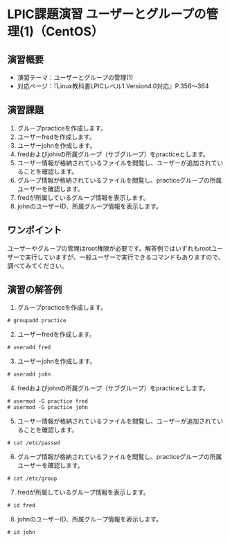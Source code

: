 # LPIC課題演習 ユーザーとグループの管理(1)（CentOS）
## 演習概要
* 演習テーマ：ユーザーとグループの管理(1)
* 対応ページ：『Linux教科書LPICレベル1 Version4.0対応』P.356～364

## 演習課題
1. グループpracticeを作成します。
2. ユーザーfredを作成します。
3. ユーザーjohnを作成します。
4. fredおよびjohnの所属グループ（サブグループ）をpracticeとします。
5. ユーザー情報が格納されているファイルを閲覧し、ユーザーが追加されていることを確認します。
6. グループ情報が格納されているファイルを閲覧し、practiceグループの所属ユーザーを確認します。
7. fredが所属しているグループ情報を表示します。
8. johnのユーザーID、所属グループ情報を表示します。

## ワンポイント
ユーザーやグループの管理はroot権限が必要です。解答例ではいずれもrootユーザーで実行していますが、一般ユーザーで実行できるコマンドもありますので、調べてみてください。

## 演習の解答例
1. グループpracticeを作成します。
```
# groupadd practice
```
2. ユーザーfredを作成します。
```
# useradd fred 
```
3. ユーザーjohnを作成します。
```
# useradd john 
```
4. fredおよびjohnの所属グループ（サブグループ）をpracticeとします。
```
# usermod -G practice fred
# usermod -G practice john
```
5. ユーザー情報が格納されているファイルを閲覧し、ユーザーが追加されていることを確認します。
```
# cat /etc/passwd
```
6. グループ情報が格納されているファイルを閲覧し、practiceグループの所属ユーザーを確認します。
```
# cat /etc/group
```
7. fredが所属しているグループ情報を表示します。
```
# id fred
```
8. johnのユーザーID、所属グループ情報を表示します。
```
# id john
```

